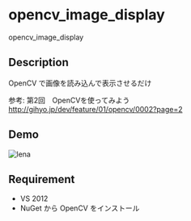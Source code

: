 opencv_image_display
====================

opencv_image_display

## Description
OpenCV で画像を読み込んで表示させるだけ

参考: 第2回　OpenCVを使ってみよう http://gihyo.jp/dev/feature/01/opencv/0002?page=2

## Demo

![lena](https://raw.githubusercontent.com/mltake/opencv_image_display/master/opencv_image_display/opencv_image_display_lena.png)

## Requirement

- VS 2012
- NuGet から OpenCV をインストール
